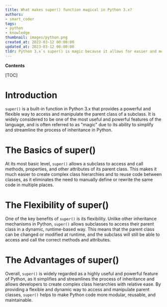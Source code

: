 ```yaml
---
title: What makes super() function magical in Python 3.x?
authors:
- smart_coder
tags:
- python
- knowledge
thumbnail: images/python.png
created_at: 2023-03-12 00:00:00
updated_at: 2023-03-12 00:00:00
tldr: Python 3.x`s super() is magic because it allows for easier and more flexible inheritance and method overriding.
---
```


**Contents**

[TOC]

# Introduction
`super()` is a built-in function in Python 3.x that provides a powerful and flexible way to access and manipulate the parent class of a subclass. It is widely considered to be one of the most useful and powerful features of the language, and is often referred to as "magic" due to its ability to simplify and streamline the process of inheritance in Python.

# The Basics of super()
At its most basic level, `super()` allows a subclass to access and call methods, properties, and other attributes of its parent class. This makes it much easier to create complex class hierarchies and to reuse code between classes, as it eliminates the need to manually define or rewrite the same code in multiple places.

# The Flexibility of super()
One of the key benefits of `super()` is its flexibility. Unlike other inheritance mechanisms in Python, `super()` allows subclasses to access their parent class in a dynamic, runtime-based way. This means that the parent class can be changed or modified at runtime, and the subclass will still be able to access and call the correct methods and attributes.

# The Advantages of super()
Overall, `super()` is widely regarded as a highly useful and powerful feature of Python, as it simplifies and streamlines the process of inheritance and allows developers to create complex class hierarchies with relative ease. By providing a flexible and dynamic way to access and manipulate parent classes, `super()` helps to make Python code more modular, reusable, and maintainable.
